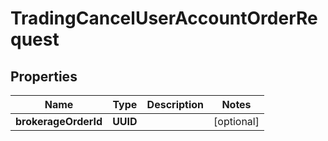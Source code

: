 

# TradingCancelUserAccountOrderRequest


## Properties

| Name | Type | Description | Notes |
|------------ | ------------- | ------------- | -------------|
|**brokerageOrderId** | **UUID** |  |  [optional] |



